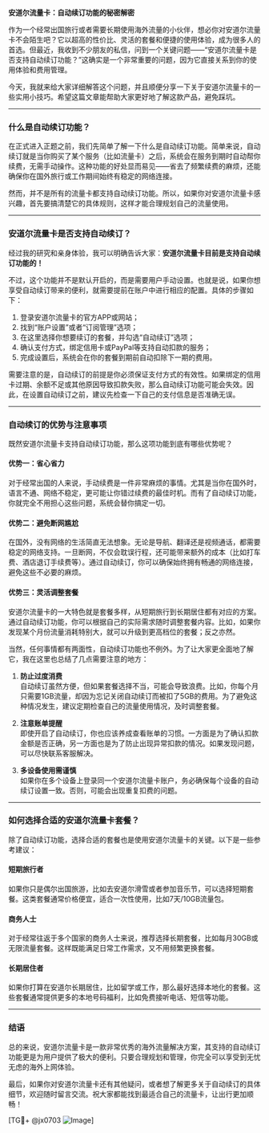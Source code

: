**安道尔流量卡：自动续订功能的秘密解密**

作为一个经常出国旅行或者需要长期使用海外流量的小伙伴，想必你对安道尔流量卡不会陌生吧？它以超高的性价比、灵活的套餐和便捷的使用体验，成为很多人的首选。但最近，我收到不少朋友的私信，问到一个关键问题——“安道尔流量卡是否支持自动续订功能？”这确实是一个非常重要的问题，因为它直接关系到你的使用体验和费用管理。

今天，我就来给大家详细解答这个问题，并且顺便分享一下关于安道尔流量卡的一些实用小技巧。希望这篇文章能帮助大家更好地了解这款产品，避免踩坑。

---

### **什么是自动续订功能？**

在正式进入正题之前，我们先简单了解一下什么是自动续订功能。简单来说，自动续订就是当你购买了某个服务（比如流量卡）之后，系统会在服务到期时自动帮你续费，无需手动操作。这种功能的好处显而易见——省去了频繁续费的麻烦，还能确保你在国外旅行或工作期间始终有稳定的网络连接。

然而，并不是所有的流量卡都支持自动续订功能。所以，如果你对安道尔流量卡感兴趣，首先要搞清楚它的具体规则，这样才能合理规划自己的流量使用。

---

### **安道尔流量卡是否支持自动续订？**

经过我的研究和亲身体验，我可以明确告诉大家：**安道尔流量卡目前是支持自动续订功能的！**

不过，这个功能并不是默认开启的，而是需要用户手动设置。也就是说，如果你想享受自动续订带来的便利，就需要提前在账户中进行相应的配置。具体的步骤如下：

1. 登录安道尔流量卡的官方APP或网站；
2. 找到“账户设置”或者“订阅管理”选项；
3. 在这里选择你想要续订的套餐，并勾选“自动续订”选项；
4. 确认支付方式，绑定信用卡或PayPal等支持自动扣款的服务；
5. 完成设置后，系统会在你的套餐到期前自动扣除下一期的费用。

需要注意的是，自动续订的前提是你必须保证支付方式的有效性。如果绑定的信用卡过期、余额不足或其他原因导致扣款失败，那么自动续订功能可能会失效。因此，在设置自动续订之前，建议先检查一下自己的支付信息是否准确无误。

---

### **自动续订的优势与注意事项**

既然安道尔流量卡支持自动续订功能，那么这项功能到底有哪些优势呢？

#### **优势一：省心省力**
对于经常出国的人来说，手动续费是一件非常麻烦的事情。尤其是当你在国外时，语言不通、网络不稳定，更可能让你错过续费的最佳时机。而有了自动续订功能，你就完全不用担心这些问题，系统会替你搞定一切。

#### **优势二：避免断网尴尬**
在国外，没有网络的生活简直无法想象。无论是导航、翻译还是视频通话，都需要稳定的网络支持。一旦断网，不仅会耽误行程，还可能带来额外的成本（比如打车费、酒店退订手续费等）。通过自动续订，你可以确保始终拥有畅通的网络连接，避免这些不必要的麻烦。

#### **优势三：灵活调整套餐**
安道尔流量卡的一大特色就是套餐多样，从短期旅行到长期居住都有对应的方案。通过自动续订功能，你可以根据自己的实际需求随时调整套餐内容。比如，如果你发现某个月份流量消耗特别大，就可以升级到更高档位的套餐；反之亦然。

当然，任何事情都有两面性，自动续订功能也不例外。为了让大家更全面地了解它，我在这里也总结了几点需要注意的地方：

1. **防止过度消费**  
   自动续订虽然方便，但如果套餐选择不当，可能会导致浪费。比如，你每个月只需要1GB流量，却因为忘记关闭自动续订而被扣了5GB的费用。为了避免这种情况发生，建议定期检查自己的流量使用情况，及时调整套餐。

2. **注意账单提醒**  
   即使开启了自动续订，你也应该养成查看账单的习惯。一方面是为了确认扣款金额是否正确，另一方面也是为了防止出现异常扣款的情况。如果发现问题，可以尽快联系客服解决。

3. **多设备使用需谨慎**  
   如果你在多个设备上登录同一个安道尔流量卡账户，务必确保每个设备的自动续订设置一致。否则，可能会出现重复扣费的问题。

---

### **如何选择合适的安道尔流量卡套餐？**

除了自动续订功能，选择合适的套餐也是使用安道尔流量卡的关键。以下是一些参考建议：

#### **短期旅行者**
如果你只是偶尔出国旅游，比如去安道尔滑雪或者参加音乐节，可以选择短期套餐。这类套餐通常价格便宜，适合一次性使用，比如7天/10GB流量包。

#### **商务人士**
对于经常往返于多个国家的商务人士来说，推荐选择长期套餐，比如每月30GB或无限流量套餐。这样既能满足日常工作需求，又不用频繁更换套餐。

#### **长期居住者**
如果你打算在安道尔长期居住，比如留学或工作，那么最好选择本地化的套餐。这些套餐通常提供更多的本地号码福利，比如免费接听电话、短信等功能。

---

### **结语**

总的来说，安道尔流量卡是一款非常优秀的海外流量解决方案，其支持的自动续订功能更是为用户提供了极大的便利。只要合理规划和管理，你完全可以享受到无忧无虑的海外上网体验。

最后，如果你对安道尔流量卡还有其他疑问，或者想了解更多关于自动续订的具体细节，欢迎随时留言交流。祝大家都能找到最适合自己的流量卡，让出行更加顺畅！

[TG💪+ @jx0703 ![Image](https://github.com/user-attachments/assets/dbca1d08-cadb-493c-b0ec-ad6f7a83f270)]